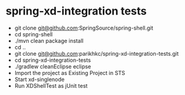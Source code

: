 spring-xd-integration tests
===========================

* git clone git@github.com:SpringSource/spring-shell.git
* cd spring-shell
* ./mvn clean package install
* cd ..
* git clone git@github.com:parikhkc/spring-xd-integration-tests.git
* cd spring-xd-integration-tests
* ./gradlew cleanEclipse eclipse
* Import the project as Existing Project in STS
* Start xd-singlenode
* Run XDShellTest as jUnit test
